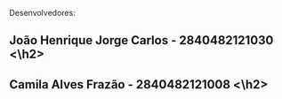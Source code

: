 Desenvolvedores:

<h2> João Henrique Jorge Carlos - 2840482121030 <\h2>
<h2> Camila Alves Frazão - 2840482121008 <\h2>
